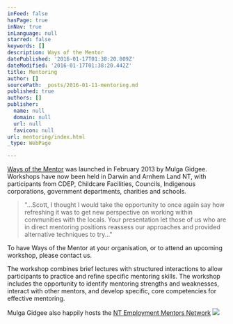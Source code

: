 ```yaml
---
inFeed: false
hasPage: true
inNav: true
inLanguage: null
starred: false
keywords: []
description: Ways of the Mentor
datePublished: '2016-01-17T01:38:20.809Z'
dateModified: '2016-01-17T01:38:20.442Z'
title: Mentoring
author: []
sourcePath: _posts/2016-01-11-mentoring.md
published: true
authors: []
publisher:
  name: null
  domain: null
  url: null
  favicon: null
url: mentoring/index.html
_type: WebPage

---
```

[Ways of the Mentor][0] was launched in February
2013 by Mulga Gidgee. Workshops have now been held in Darwin and Arnhem Land
NT, with participants from CDEP, Childcare Facilities, Councils, Indigenous
corporations, government departments, charities and schools.

> "...Scott, I thought I would take the opportunity to once again say how
> refreshing it was to get new perspective on working within communities with the
> locals. Your presentation let those of us who are in direct mentoring positions
> reassess our approaches and provided alternative techniques to try..."

To have Ways of the Mentor at your
organisation, or to attend an upcoming workshop, please contact us.

The workshop combines brief lectures with
structured interactions to allow participants to practice and refine specific
mentoring skills. The workshop includes the opportunity to identify mentoring
strengths and weaknesses, interact with other mentors, and develop specific,
core competencies for effective mentoring.

Mulga Gidgee also happily hosts the [NT
Employment Mentors Network][1]
![](https://the-grid-user-content.s3-us-west-2.amazonaws.com/124226d0-a46b-4fea-819a-4e9459bdc6d6.jpg)

[0]: www.waysofthementor.com
[1]: www.mentornt.net.au